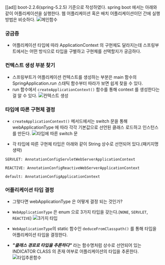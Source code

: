 [[ad]]
boot-2.2.6(spring-5.2.5) 기준으로 작성하였다.
spring boot 에서는 아래와 같이 어플리케이션을 실행한다. 웹 어플리케이션 혹은 배치 어플리케이션이던 간에 실행 방법은 비슷하다.
![메인함수](https://t1.daumcdn.net/cfile/tistory/99740A4C5E8B597C09)

### 궁금증
- 어플리케이션 타입에 따라 ApplicationContext 의 구현체도 달라지는데 스프링부트에서는 어떤 방식으로 타입을 구별하고 구현체를 선택할지가 궁금하다.

### 컨텍스트 생성 부분 찾기
- 스프링부트가 어플리케이션 컨텍스트를 생성하는 부분은 main 함수의 SpringApplication._run_ 스태틱 함수부터 따라가 보면 쉽게 찾을 수 있다.
- run 함수에서 ```createApplicationContext()``` 함수를 통해 context 를 생성한다는 걸 알 수 있다.
![컨텍스트 생성](https://t1.daumcdn.net/cfile/tistory/99676E335E8B597C0A)

### 타입에 따른 구현체 결정
- ```createApplicationContext()``` 메서드에서는 switch 문을 통해 webApplicationType 에 따라 각각 기본값으로 선언된 클래스 로드하고 인스턴스를 만든다.
![타입에 따른 switch 문](https://t1.daumcdn.net/cfile/tistory/990837395E8B597C2D)

- 각 타입에 따른 구현체 타입은 아래와 같이 String 상수로 선언되어 있다.(패키지명 생략)
```
SERVLET: AnnotationConfigServletWebServerApplicationContext

REACTIVE: AnnotationConfigReactiveWebServerApplicationContext

default: AnnotationConfigApplicationContext
```

### 어플리케이션 타입 결정
- 그렇다면 webApplicationType 은 어떻게 결정 되는 것인가?
- ```WebApplicationType``` 은 enum 으로 3가지 타입을 갖는다.(```NONE```, ```SERVLET```, ```REACTIVE```)
![3가지 타입](https://t1.daumcdn.net/cfile/tistory/99E39E3A5E8B597C29)

- ```WebApplicationType```의 static 함수인 ```deduceFromClasspath()``` 를 통해 타입을 어플리케이션 타입을 결정한다.
- ***"클래스 경로로 타입을 추론하다"*** 라는 함수명처럼 상수로 선언되어 있는 INDICATOR CLASS 의 존재 여부로 어플리케이션의 타입을 추론한다.
![타입추론함수](https://t1.daumcdn.net/cfile/tistory/992E433E5E8B597C0F)

